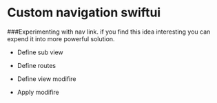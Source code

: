 # Custom navigation swiftui


###Experimenting with nav link. if you find this idea interesting you can expend it into more powerful solution.


- Define sub view
- Define routes
- Define view modifire

- Apply modifire
